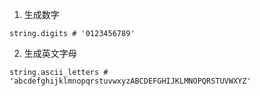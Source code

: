 1. 生成数字

```
string.digits # '0123456789'
```

2. 生成英文字母

```
string.ascii_letters # 'abcdefghijklmnopqrstuvwxyzABCDEFGHIJKLMNOPQRSTUVWXYZ'
```

